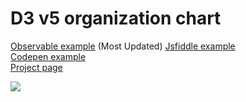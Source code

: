 # D3 v5 organization chart

[Observable example](https://observablehq.com/@bumbeishvili/d3-v5-organization-chart)  (Most Updated)
[Jsfiddle example](https://jsfiddle.net/dqt9svxg/1/)   
[Codepen example](https://codepen.io/bumbeishvili/pen/arpJrv)  
[Project page](https://bumbeishvili.github.io/d3-organization-chart/)




![](https://user-images.githubusercontent.com/6873202/57747856-5c078e00-76e8-11e9-82fe-73aa09ff42dd.gif)
